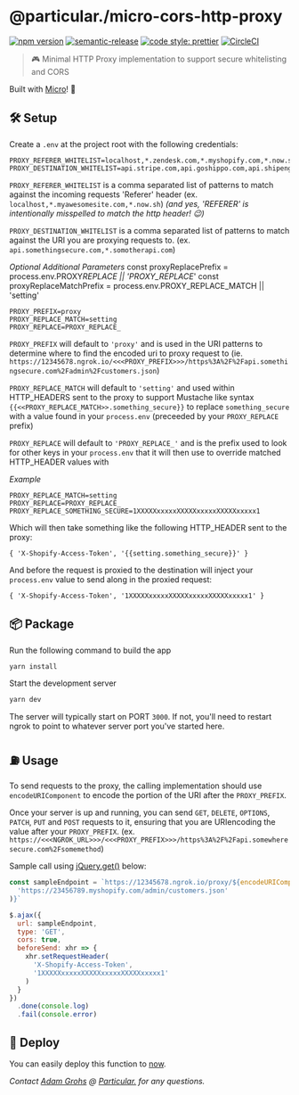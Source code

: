 # @particular./micro-cors-http-proxy

[![npm version](https://img.shields.io/npm/v/@particular./micro-cors-http-proxy.svg)](https://www.npmjs.com/package/@particular./micro-cors-http-proxy) [![semantic-release](https://img.shields.io/badge/%20%20%F0%9F%93%A6%F0%9F%9A%80-semantic--release-e10079.svg)](https://github.com/semantic-release/semantic-release) [![code style: prettier](https://img.shields.io/badge/code_style-prettier-ff69b4.svg)](https://github.com/prettier/prettier) [![CircleCI](https://img.shields.io/circleci/project/github/uniquelyparticular/micro-cors-http-proxy.svg?label=circleci)](https://circleci.com/gh/uniquelyparticular/micro-cors-http-proxy)

> 🎮 Minimal HTTP Proxy implementation to support secure whitelisting and CORS

Built with [Micro](https://github.com/zeit/micro)! 🤩

## 🛠 Setup

Create a `.env` at the project root with the following credentials:

```dosini
PROXY_REFERER_WHITELIST=localhost,*.zendesk.com,*.myshopify.com,*.now.sh
PROXY_DESTINATION_WHITELIST=api.stripe.com,api.goshippo.com,api.shipengine.com,api.moltin.com,*.myshopify.com,*.salesforce.com,*.demandware.net
```

`PROXY_REFERER_WHITELIST` is a comma separated list of patterns to match against the incoming requests 'Referer' header (ex. `localhost,*.myawesomesite.com,*.now.sh`)
_(and yes, 'REFERER' is intentionally misspelled to match the http header! 😉)_

`PROXY_DESTINATION_WHITELIST` is a comma separated list of patterns to match against the URI you are proxying requests to. (ex. `api.somethingsecure.com,*.somotherapi.com`)

_Optional Additional Parameters_
const proxyReplacePrefix = process.env.PROXY*REPLACE || 'PROXY_REPLACE*'
const proxyReplaceMatchPrefix = process.env.PROXY_REPLACE_MATCH || 'setting'

```dosini
PROXY_PREFIX=proxy
PROXY_REPLACE_MATCH=setting
PROXY_REPLACE=PROXY_REPLACE_
```

`PROXY_PREFIX` will default to `'proxy'` and is used in the URI patterns to determine where to find the encoded uri to proxy request to (ie. `https://12345678.ngrok.io/<<<PROXY_PREFIX>>>/https%3A%2F%2Fapi.somethingsecure.com%2Fadmin%2Fcustomers.json`)

`PROXY_REPLACE_MATCH` will default to `'setting'` and used within HTTP_HEADERS sent to the proxy to support Mustache like syntax `{{<<PROXY_REPLACE_MATCH>>.something_secure}}` to replace `something_secure` with a value found in your `process.env` (preceeded by your `PROXY_REPLACE` prefix)

`PROXY_REPLACE` will default to `'PROXY_REPLACE_'` and is the prefix used to look for other keys in your `process.env` that it will then use to override matched HTTP_HEADER values with

_Example_

```dosini
PROXY_REPLACE_MATCH=setting
PROXY_REPLACE=PROXY_REPLACE_
PROXY_REPLACE_SOMETHING_SECURE=1XXXXXxxxxxXXXXXxxxxxXXXXXxxxxx1
```

Which will then take something like the following HTTP_HEADER sent to the proxy:

```dosini
{ 'X-Shopify-Access-Token', '{{setting.something_secure}}' }
```

And before the request is proxied to the destination will inject your `process.env` value to send along in the proxied request:

```dosini
{ 'X-Shopify-Access-Token', '1XXXXXxxxxxXXXXXxxxxxXXXXXxxxxx1' }
```

## 📦 Package

Run the following command to build the app

```bash
yarn install
```

Start the development server

```bash
yarn dev
```

The server will typically start on PORT `3000`. If not, you'll need to restart ngrok to point to whatever server port you've started here.

## ⛽️ Usage

To send requests to the proxy, the calling implementation should use `encodeURIComponent` to encode the portion of the URI after the `PROXY_PREFIX`.

Once your server is up and running, you can send `GET`, `DELETE`, `OPTIONS`, `PATCH`, `PUT` and `POST` requests to it, ensuring that you are URIencoding the value after your `PROXY_PREFIX`. (ex. `https://<<<NGROK_URL>>>/<<<PROXY_PREFIX>>>/https%3A%2F%2Fapi.somewheresecure.com%2Fsomemethod`)

Sample call using [jQuery.get()](https://api.jquery.com/jquery.get/) below:

```js
const sampleEndpoint = `https://12345678.ngrok.io/proxy/${encodeURIComponent(
  'https://23456789.myshopify.com/admin/customers.json'
)}`

$.ajax({
  url: sampleEndpoint,
  type: 'GET',
  cors: true,
  beforeSend: xhr => {
    xhr.setRequestHeader(
      'X-Shopify-Access-Token',
      '1XXXXXxxxxxXXXXXxxxxxXXXXXxxxxx1'
    )
  }
})
  .done(console.log)
  .fail(console.error)
```

## 🚀 Deploy

You can easily deploy this function to [now](https://now.sh).

_Contact [Adam Grohs](https://www.linkedin.com/in/adamgrohs/) @ [Particular.](https://uniquelyparticular.com) for any questions._
